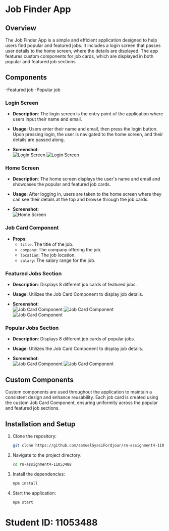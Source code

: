 # Job Finder App

## Overview
The Job Finder App is a simple and efficient application designed to help users find popular and featured jobs. It includes a login screen that passes user details to the home screen, where the details are displayed. The app features custom components for job cards, which are displayed in both popular and featured job sections.

## Components
-Featured job
-Popular job

### Login Screen
- **Description**: The login screen is the entry point of the application where users input their name and email.
- **Usage**: Users enter their name and email, then press the login button. Upon pressing login, the user is navigated to the home screen, and their details are passed along.

- **Screenshot**:  
  ![Login Screen](./assets/1.jpg)
  ![Login Screen](./assets/2.jpg)  
  

### Home Screen
- **Description**: The home screen displays the user's name and email and showcases the popular and featured job cards.
- **Usage**: After logging in, users are taken to the home screen where they can see their details at the top and browse through the job cards.

- **Screenshot**:  
  ![Home Screen](./assets/3.jpg)  
  
### Job Card Component
- **Props**:
  - `title`: The title of the job.
  - `company`: The company offering the job.
  - `location`: The job location.
  - `salary`: The salary range for the job.

### Featured Jobs Section
- **Description**: Displays 8 different job cards of featured jobs.
- **Usage**: Utilizes the Job Card Component to display job details.

- **Screenshot**:  
  ![Job Card Component](./assets/4.jpg)
  ![Job Card Component](./assets/5.jpg)
  ![Job Card Component](./assets/6.jpg)

### Popular Jobs Section
- **Description**: Displays 8 different job cards of popular jobs.
- **Usage**: Utilizes the Job Card Component to display job details.

- **Screenshot**:  
  ![Job Card Component](./assets/7.jpg)
  ![Job Card Component](./assets/8.jpg)

## Custom Components
Custom components are used throughout the application to maintain a consistent design and enhance reusability. Each job card is created using the custom Job Card Component, ensuring uniformity across the popular and featured job sections.

## Installation and Setup
1. Clone the repository:
   ```bash
   git clone https://github.com/samuelGyasiFordjour/rn-assignment4-11053488.git
   ```
2. Navigate to the project directory:
   ```bash
   cd rn-assignment4-11053488
   ```
3. Install the dependencies:
   ```bash
   npm install
   ```
4. Start the application:
   ```bash
   npm start
   ```

# Student ID: 11053488